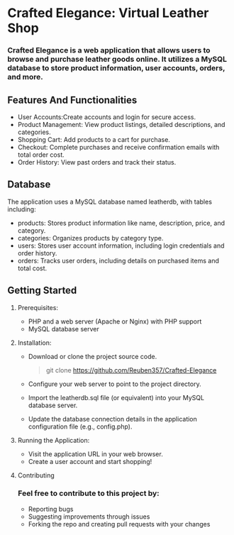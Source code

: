 # Crafted Elegance: Virtual Leather Shop
### Crafted Elegance is a web application that allows users to browse and purchase leather goods online. It utilizes a MySQL database to store product information, user accounts, orders, and more.

## Features And Functionalities
* User Accounts:Create accounts and login for secure access.
* Product Management: View product listings, detailed descriptions, and categories.
* Shopping Cart: Add products to a cart for purchase.
* Checkout: Complete purchases and receive confirmation emails with total order cost.
* Order History: View past orders and track their status.


## Database
The application uses a MySQL database named leatherdb, with tables including:
 * products: Stores product information like name, description, price, and category.
 * categories: Organizes products by category type.
 * users: Stores user account information, including login credentials and order history.
 * orders: Tracks user orders, including details on purchased items and total cost.

## Getting Started

1. Prerequisites:
   * PHP and a web server (Apache or Nginx) with PHP support
   * MySQL database server

2. Installation:
    * Download or clone the project source code.
       > git clone https://github.com/Reuben357/Crafted-Elegance
   
    * Configure your web server to point to the project directory.
    * Import the leatherdb.sql file (or equivalent) into your MySQL database server.
    * Update the database connection details in the application configuration file (e.g., config.php).

3. Running the Application:
    * Visit the application URL in your web browser.
    * Create a user account and start shopping!

4. Contributing
   ### Feel free to contribute to this project by:
     * Reporting bugs
     * Suggesting improvements through issues
     * Forking the repo and creating pull requests with your changes
